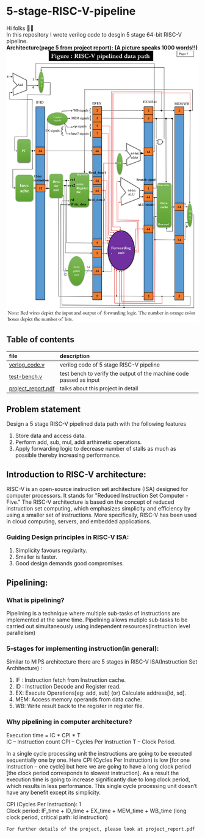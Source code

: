 # 5-stage-RISC-V-pipeline
Hi folks 👋🏻  
In this repository I wrote verilog code to desgin 5 stage 64-bit RISC-V pipeline.   
__Architecture(page 5 from project report): (A picture speaks 1000 words!!)__
![architecture.jpg](architecture.jpg)

## Table of contents
| file | description |
|:-----|:------|
| [verlog_code.v](verilog_code.v) | verilog code of 5 stage RISC-V pipeline |
| [test-bench.v](test-bench.v) | test bench to verify the output of the machine code passed as input |
| [project_report.pdf](project_report.pdf) | talks about this project in detail |

## Problem statement
Design a 5 stage RISC-V pipelined data path with the following features <br/>
1) Store data and access data.
2) Perform add, sub, mul, addi arthimetic operations.
3) Apply forwarding logic to decrease number of stalls as much as possible thereby increasing performance.

## Introduction to RISC-V architecture:
RISC-V is an open-source instruction set architecture (ISA) designed for computer processors. It stands for "Reduced Instruction Set Computer - Five." The RISC-V architecture is based on the concept of reduced instruction set computing, which emphasizes simplicity and efficiency by using a smaller set of instructions.
More specifically, RISC-V has been used in cloud computing, servers, and embedded applications.

### Guiding Design principles in RISC-V ISA:
1) Simplicity favours regularity.
2) Smaller is faster.
3) Good design demands good compromises.

## Pipelining:

### What is pipelining?
Pipelining is a technique where multiple sub-tasks of instructions are implemented at the same time. Pipelining allows mutiple sub‐tasks to be carried out simultaneously using independent resources(Instruction level parallelism) <br/>

###  5-stages for implementing instruction(in general):
Similar to MIPS architecture there are 5 stages in RISC-V ISA(Instruction Set Architecture) :
1) IF : Instruction fetch from Instruction cache.
2) ID : Instruction Decode and Register read.
3) EX: Execute Operations[eg: add, sub] (or) Calculate address[ld, sd].
4) MEM: Access memory operands from data cache.
5) WB: Write result back to the register in register file.

### Why pipelining in computer architecture?

Execution time = IC * CPI * T <br/>
IC – Instruction count
CPI – Cycles Per Instruction
T – Clock Period.

In a single cycle processing unit the instructions are going to be executed sequentially one by one. Here CPI (Cycles Per Instruction) is low [for one instruction – one cycle] but here we are going to have a long clock period [the clock period corresponds to slowest instruction]. As a result the execution time is going to increase significantly due to long clock period, which results in less performance. This single cycle processing unit doesn’t have any benefit except its simplicity.

CPI (Cycles Per Instruction): 1 <br/>
Clock period: IF_time + ID_time + EX_time + MEM_time + WB_time
		    (long clock period, critical path: ld instruction) 
```
For further details of the project, please look at project_report.pdf
```
